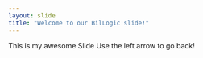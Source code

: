 ```yaml
---
layout: slide
title: "Welcome to our BilLogic slide!"
---
```


This is my awesome Slide
Use the left arrow to go back!
